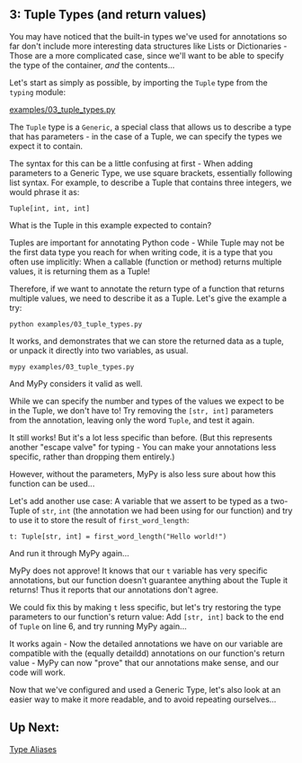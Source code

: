 ## 3: Tuple Types (and return values)

You may have noticed that the built-in types we've used for annotations so far don't include more interesting data structures like Lists or Dictionaries - Those are a more complicated case, since we'll want to be able to specify the type of the container, _and_ the contents...

Let's start as simply as possible, by importing the `Tuple` type from the `typing` module:

[examples/03_tuple_types.py](https://github.com/pluralsight/intro-to-python-typing/examples/03_tuple_types.py)

The `Tuple` type is a `Generic`, a special class that allows us to describe a type that has parameters - in the case of a Tuple, we can specify the types we expect it to contain.

The syntax for this can be a little confusing at first - When adding parameters to a Generic Type, we use square brackets, essentially following list syntax. For example, to describe a Tuple that contains three integers, we would phrase it as:

```
Tuple[int, int, int]
```

What is the Tuple in this example expected to contain?

Tuples are important for annotating Python code - While Tuple may not be the first data type you reach for when writing code, it is a type that you often use implicitly: When a callable (function or method) returns multiple values, it is returning them as a Tuple!

Therefore, if we want to annotate the return type of a function that returns multiple values, we need to describe it as a Tuple. Let's give the example a try:

```
python examples/03_tuple_types.py
```

It works, and demonstrates that we can store the returned data as a tuple, or unpack it directly into two variables, as usual.

```
mypy examples/03_tuple_types.py
```

And MyPy considers it valid as well.

While we can specify the number and types of the values we expect to be in the Tuple, we don't have to! Try removing the `[str, int]` parameters from the annotation, leaving only the word `Tuple`, and test it again.

It still works! But it's a lot less specific than before. (But this represents another "escape valve" for typing - You can make your annotations less specific, rather than dropping them entirely.)

However, without the parameters, MyPy is also less sure about how this function can be used...

Let's add another use case: A variable that we assert to be typed as a two-Tuple of `str`, `int` (the annotation we had been using for our function) and try to use it to store the result of `first_word_length`:

```
t: Tuple[str, int] = first_word_length("Hello world!")
```

And run it through MyPy again...

MyPy does not approve! It knows that our `t` variable has very specific annotations, but our function doesn't guarantee anything about the Tuple it returns! Thus it reports that our annotations don't agree.

We could fix this by making `t` less specific, but let's try restoring the type parameters to our function's return value: Add `[str, int]` back to the end of `Tuple` on line 6, and try running MyPy again...

It works again - Now the detailed annotations we have on our variable are compatible with the (equally detaildd) annotations on our function's return value - MyPy can now "prove" that our annotations make sense, and our code will work.

Now that we've configured and used a Generic Type, let's also look at an easier way to make it more readable, and to avoid repeating ourselves...

## Up Next:

[Type Aliases](https://github.com/pluralsight/intro-to-python-typing/blob/master/tutorials/04_type_aliases.md)
